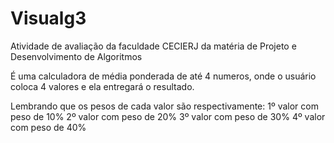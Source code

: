# Visualg3
Atividade de avaliação da faculdade CECIERJ da matéria de Projeto e Desenvolvimento de Algoritmos

É uma calculadora de média ponderada de até 4 numeros, onde o usuário coloca 4 valores e ela entregará o resultado.

Lembrando que os pesos de cada valor são respectivamente:
1º valor com peso de 10%
2º valor com peso de 20%
3º valor com peso de 30%
4º valor com peso de 40%
